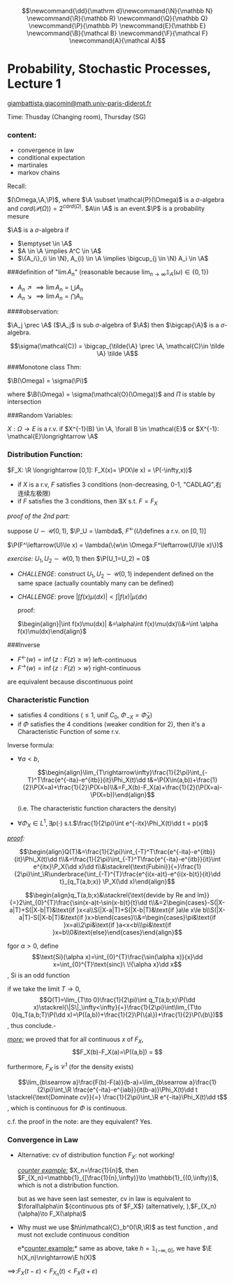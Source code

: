 $$\newcommand{\dd}{\mathrm d}\newcommand{\N}{\mathbb N} \newcommand{\R}{\mathbb R} \newcommand{\Q}{\mathbb Q} \newcommand{\P}{\mathbb P} \newcommand{E}{\mathbb E} \newcommand{\B}{\mathcal B} \newcommand{\F}{\mathcal F} \newcommand{A}{\mathcal A}$$
# Probability, Stochastic Processes, Lecture 1

giambattista.giacomin@math.univ-paris-diderot.fr

Time: Thusday (Changing room), Thursday (SG)

### content:

- convergence in law 
- conditional expectation
- martinales
- markov chains

Recall:

$(\Omega,\A,\P)$, where $\A \subset \mathcal{P}(\Omega)$ is a $\sigma$-algebra and $card(\mathcal P(\Omega))=2^{card(\Omega)}$. $A\in \A$ is an event.$\P$ is a probability mesure

$\A$ is a $\sigma$-algebra if 
- $\emptyset \in \A$
- $A \in \A \implies A^C \in \A$
- $\{A_i\}_{i \in \N}, A_{i} \in \A \implies \bigcup_{j \in \N} A_i \in \A$ 

###definition of "$\lim A_n$"
(reasonable because $\lim_{n\rightarrow\infty}𝟙_A(\omega)\in \{0,1\}$)

- $A_n \nearrow \implies \lim A_n = \bigcup A_n$
- $A_n \searrow \implies \lim A_n = \bigcap A_n$

####observation: 

$\A_j \prec \A$ ($\A_j$ is sub $\sigma$-algebra of $\A$) then $\bigcap{\A}$ is a $\sigma$-algebra.

$$\sigma(\mathcal{C}) = \bigcap_{\tilde{\A} \prec \A, \mathcal{C}\in \tilde \A} \tilde \A$$

###Monotone class Thm: 

$\B(\Omega) = \sigma(\Pi)$

where $\B(\Omega) = \sigma(\mathcal{O}(\Omega))$ and $\Pi$ is stable by intersection

###Random Variables:

$X: \Omega \longrightarrow E$ is a r.v. if $X^{-1}(B) \in \A, \forall B \in \mathcal{E}$ or $X^{-1}: \mathcal{E}\longrightarrow \A$

### Distribution Function:

$F_X: \R \longrightarrow [0,1]: F_X(x)= \P(X\le x) = \P(-\infty,x))$

- if $X$ is a r.v, $F$ satisfies 3 conditions (non-decreasing, 0-1, "CADLAG",右连续左极限)
- if $F$ satisfies the 3 conditions, then $\exists X$ s.t. $F = F_X$


*proof of the 2nd part:*

suppose $U\sim \mathcal{U}(0,1)$, $\P_U = \lambda$, $ F^\leftarrow(U)$defines a r.v. on $[0,1)]$

$\P(F^\leftarrow(U)\le x) = \lambda(\{w\in \Omega:F^\leftarrow(U)\le x)\})$



*exercise:* $U_1,U_2 \sim \mathcal{U}(0,1)$ then $\P(U_1=U_2) = 0$

- *CHALLENGE*: construct $U_1,U_2 \sim \mathcal{U}(0,1)$ independent defined on the same space (actually countably many can be defined)

- *CHALLENGE*: prove $|\int f(x)\mu(dx)| < \int |f(x)|\mu(dx)$

  proof:

   $\begin{align}|\int f(x)\mu(dx)| &=\alpha\int f(x)\mu(dx)\\&=\int \alpha f(x)\mu(dx)\end{align}$

###Inverse

- $F^\leftarrow (w) = \inf \{z:F(z)\ge w\}$ left-continuous
- $F^\rightarrow (w) = \inf \{z:F(z)> w\}$ right-continuous

are equivalent because discontinuous point

### Characteristic Function

- satisfies 4 conditions ($\le 1$, unif $C_0$, $\Phi_{-X} = \bar\Phi_{X}$)
- if  $\Phi$ satisfies the 4 conditions (weaker condition for 2), then it's a Characteristic Function of some r.v.

Inverse formula:  

- $\forall a<b$,

  $$\begin{align}\lim_{T\rightarrow\infty}\frac{1}{2\pi}\int_{-T}^T\frac{e^{-ita}-e^{itb}}{it}\Phi_X(t)\dd t&=\P(X\in(a,b))+\frac{1}{2}\P(X=a)+\frac{1}{2}\P(X=b)\\&=F_X(b)-F_X(a)+\frac{1}{2}(\P(X=a)-\P(X=b))\end{align}$$

  (i.e. The characteristic function characters the density)

- $\forall \Phi_X\in L^1, \exists p(\cdot)$ s.t.$\frac{1}{2\pi}\int e^{-itx}\Phi_X(t)\dd t = p(x)$

*<u>proof</u>:* 

$$\begin{align}Q(T)&=\frac{1}{2\pi}\int_{-T}^T\frac{e^{-ita}-e^{itb}}{it}\Phi_X(t)\dd t\\&=\frac{1}{2\pi}\int_{-T}^T\frac{e^{-ita}-e^{itb}}{it}\int e^{itx}\P_X(\dd x)\dd t\\&\stackrel{\text{Fubini}}{=}\frac{1}{2\pi}\int_\R\underbrace{\int_{-T}^{T}\frac{e^{i(x-a)t}-e^{i(x-b)t}}{it}\dd t}_{q_T(a,b;x)} \P_X(\dd x)\end{align}$$

$$\begin{align}q_T(a,b;x)&\stackrel{\text{devide by Re and Im}}{=}2\int_{0}^{T}\frac{\sin(x-a)t-\sin(x-b)t}{t}\dd t\\&=2\begin{cases}-S(|X-a|T)+S(|X-b|T)&\text{if }x<a\\S(|X-a|T)+S(|X-b|T)&\text{if }a\le x\le b\\S(|X-a|T)-S(|X-b|T)&\text{if }x>b\end{cases}\\&=\begin{cases}\pi&\text{if }x=a\\2\pi&\text{if }a<x<b\\\pi&\text{if }x=b\\0&\text{else}\end{cases}\end{align}$$

fgor $\alpha > 0$, define $$\text{Si}(\alpha x)=\int_{0}^{T}\frac{\sin(\alpha x)}{x}\dd x=\int_{0}^{T}\text{sinc}\ \!{\alpha x}\dd x$$, $\text{Si}$ is an odd function 

if we take the limit $T\to 0$, $$Q(T)=\lim_{T\to 0}\frac{1}{2\pi}\int q_T(a,b;x)\P(\dd x)\stackrel{\|S\|_\infty<\infty}{=}\frac{1}{2\pi}\int\lim_{T\to 0}q_T(a,b;T)\P(\dd x)=\P((a,b))+\frac{1}{2}\P(\{a\})+\frac{1}{2}\P(\{b\})$$, thus conclude.$\square$

*<u>more:</u>* we proved that for all continuous $x$ of $F_X$, $$F_X(b)-F_X(a)=\P((a,b]) = $$

furthermore, $F_X$ is $\mathcal{C}^1$ (for the density exists)

$$\lim_{b\searrow a}\frac{F(b)-F(a)}{b-a}=\lim_{b\searrow a}\frac{1}{2\pi}\int_\R \frac{e^{-ita}-e^{iab}}{it(b-a)}\Phi_X(t)\dd t \stackrel{\text{Dominate cv}}{=} \frac{1}{2\pi}\int_\R e^{-ita}\Phi_X(t)\dd t$$, which is continuous for $\Phi$ is continuous.



c.f. the proof in the note: are they equivalent? Yes.



### Convergence in Law

- Alternative: cv of distribution function $F_X$: not working!

  *<u>counter example:</u>* $X_n=\frac{1}{n}$, then $F_{X_n}=\mathbb{1}_{[\frac{1}{n},\infty)}\to \mathbb{1}_{(0,\infty)}$, which is not a distribution function.

  but as we have seen last semester, cv in law is equivalent to $\forall\alpha\in ${continuous pts of $F_X$} (alternatively, ),$F_{X_n}(\alpha)\to F_X(\alpha)$

- Why must we use $h\in\mathcal{C}_b^0(\R,\R)$ as test function , and must not exclude continuous condition

  e*<u>counter example:</u>* same as above, take $h = \mathbb{1}_{(-\infty,0]}$, we have $\E h(X_n)\nrightarrow\E h(X)$




$\implies$:$F_X(t-\varepsilon)<F_{X_n}(t)<F_X(t+\varepsilon)$

